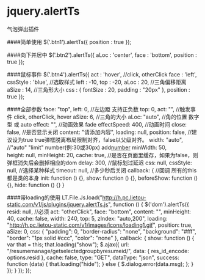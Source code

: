 # jquery.alertTs
气泡弹出插件

####简单使用
    $('.btn1').alertTs({
      position : true
    });

####向下并居中
    $('.btn2').alertTs({
      aLoc : 'center',
      face : 'bottom',
      position : true
    });

####鼠标事件
    $('.btn4').alertTs({
      act : 'hover',   //click, otherClick
      face : 'left', 
      cssStyle : 'blue',  //选取样式
      left  : -10,
      top   : -20,
      aLoc  : 20,   //三角偏移距离
      aSize : 14,   //三角形大小
      css : {
        fontSize : 20,
        padding : "20px"
      },
      position : true
    });

####全部参数
    face: "top",
    left: 0, //左边距  支持正负数
    top: 0,
    act: "", //触发事件 click, otherClick, hover
    aSize: 6, //三角的大小
    aLoc: "auto", //角的位置 数字型 或 auto
    effect: "", //动画效果 fade
    effectSpeed: 400, //动画时间
    close: false, //是否显示关闭
    content: "请添加内容",
    loading: null,
    position: false, //建议设为true true弹框脱离布局限制对齐，false以父级对齐。
    width: "auto", //"auto" "limit" number(例:30或30px) add[number](例:add5)
    minWidth: 50,     
    height: null,
    minHeight: 20,
    cache: true,  //是否在页面里缓存，如果为false，则弹框消失后会删掉相应的dom
    delay: 300, //鼠标划过延迟
    css: null,
    cssStyle: null,  //选择某种样式
    timeout: null,   //多少秒后关闭
    callback: { //回调 所有的this都是类的本身
      init: function () {},
      show: function () {},
      beforeShow: function () {},
      hide: function () {}
    }

####带loading的使用
    LT.File.Js.load("http://h.pc.lietou-static.com/v1/js/plugins/jquery.alertTs.js", function () {
      $('dom').alertTs({
        resid: null, //必须
        act: "otherClick",
        face: "bottom",
        content: "",
        minHeight: 40,
        cache: false,
        width: 240,
        top: 5,
        zIndex: "auto,200",
        loading: "http://h.pc.lietou-static.com/v1/images/icons/loading1.gif",
        position: true,
        aSize: 0,
        css: {
          "padding": 0,
          "border-radius": "none",
          "background": "#fff",
          "border": "1px solid #ccc",
          "color": "none"
        },
        callback: {
          show: function () {
            var that = this;
            that.loading("show");
            $.ajax({
              url: "/resumemanage/getselectedgroupbyresumeid/",
              data: {
                res_id_encode: options.resid
              },
              cache: false,
              type: "GET",
              dataType: "json",
              success: function (data) {
                that.loading("hide");
                } else {
                  $.dialog.error(data.msg);
                };
              }
            });
          }
        });
    });